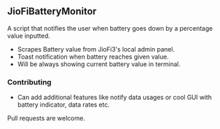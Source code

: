 ## JioFiBatteryMonitor
 A script that notifies the user when battery goes down by a percentage value inputted.

* Scrapes Battery value from JioFi3's local admin panel.
* Toast notification when battery reaches given value.
* Will be always showing current battery value in terminal.
### Contributing
* Can add additional features like notify data usages or cool GUI with battery indicator, data rates etc. 

Pull requests are welcome.
